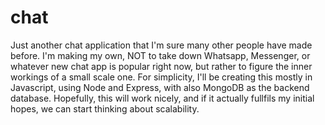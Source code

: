 # chat

Just another chat application that I'm sure many other people have made before. I'm making my own, NOT to take down Whatsapp, Messenger, or whatever new chat app is popular right now, but rather to figure the inner workings of a small scale one. For simplicity, I'll be creating this mostly in Javascript, using Node and Express, with also MongoDB as the backend database. Hopefully, this will work nicely, and if it actually fullfils my initial hopes, we can start thinking about scalability. 
